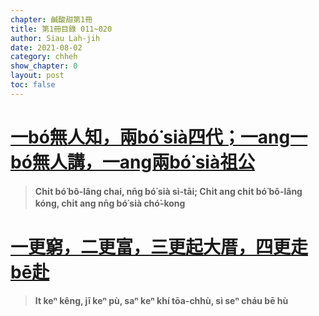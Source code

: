 ```yaml
---
chapter: 鹹酸甜第1冊
title: 第1冊目錄 011~020
author: Siau Lah-jih
date: 2021-08-02
category: chheh
show_chapter: 0
layout: post
toc: false
---
```


# [一bó͘無人知，兩bó͘ sià四代；一ang一bó͘無人講，一ang兩bó͘ sià祖公](09-03.html)
>**Chi̍t bó͘ bô-lâng chai, nn̄g bó͘ sià sì-tāi; 
Chi̍t ang chi̍t bó͘ bô-lâng kóng, chi̍t ang nn̄g bó͘ sià chó͘-kong**

# [一更窮，二更富，三更起大厝，四更走bē赴](09-04.html)
>**It keⁿ kêng, jī keⁿ pù, saⁿ keⁿ khí tōa-chhù, sì seⁿ cháu bē hù**

